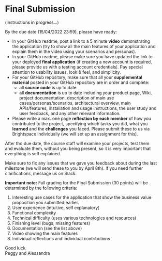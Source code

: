 # Final Submission

(instructions in progress...)

By the due date (15/04/2022 23:59), please have ready: 

- In your GitHub readme, post a link to a 5 minute **video** demonstrating the application (try to show all the main features of your application and explain them in the video using your scenarios and personas).   
- In your GitHub readme, please make sure you have updated the link to your deployed **final application** (if creating a new account is required, please provide us with a testing account credentials). Pay special attention to usability issues, look & feel, and simplicity.
- For your GitHub repository, make sure that all your **supplemental material** posted in your GitHub repository are in order and complete:
   - all **source code** is up to date 
   - all **documentation** is up to date including your product page, Wiki, project documentation, description of main use cases/personas/scenarios, architectural overview, main APIs/features, installation and usage instructions, the user study and user feedback, and any other relevant information.
-  Please write a max. one page **reflection by each member** of how you contributed to the project, specifying which tasks you did, what you **learned** and the **challenges** you faced. Please submit these to us via Brightspace individually (we will set up an assignment for this). 

After thd due date, the course staff will examine your projects, test them and evaluate them, without you being present, so it is very important that everything is self explained.

Make sure to fix any issues that we gave you feedback about during the last milestone (we will send these to you by April 8th).  If you need further clarifications, message us on Slack. 

**Important note:** Full grading for the Final Submission (30 points) will be determined by the following criteria:

1. Interesting use cases for the application that show the business value proposition you submitted earlier.  
2. User experience (intuitive, self explanatory)
3. Functional complexity
4. Technical difficulty (uses various technologies and resources)
5. Finishing level (bugs, missing features)
6. Documentation (see the list above) 
7. Video showing the main features
8. Individual reflections and individual contributions

Good luck,  
Peggy and Alessandra
